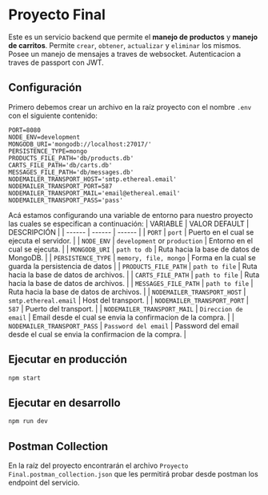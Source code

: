 # Proyecto Final
Este es un servicio backend que permite el **manejo de productos** y **manejo de carritos**. Permite `crear`, `obtener`, `actualizar` y `eliminar` los mismos.
Posee un manejo de mensajes a traves de websocket.
Autenticacion a traves de passport con JWT.

## Configuración
Primero debemos crear un archivo en la raíz proyecto con el nombre `.env` con el siguiente contenido:
```
PORT=8080
NODE_ENV=development
MONGODB_URI='mongodb://localhost:27017/'
PERSISTENCE_TYPE=mongo
PRODUCTS_FILE_PATH='db/products.db'
CARTS_FILE_PATH='db/carts.db'
MESSAGES_FILE_PATH='db/messages.db'
NODEMAILER_TRANSPORT_HOST='smtp.ethereal.email'
NODEMAILER_TRANSPORT_PORT=587
NODEMAILER_TRANSPORT_MAIL='email@ethereal.email'
NODEMAILER_TRANSPORT_PASS='pass'
```
Acá estamos configurando una variable de entorno para nuestro proyecto las cuales se especifican a continuación:
| VARIABLE | VALOR DEFAULT | DESCRIPCIÓN |
| ------ | ------ | ------ |
| `PORT` | `port` | Puerto en el cual se ejecuta el servidor. |
| `NODE_ENV` | `development` or `production` | Entorno en el cual se ejecuta. |
| `MONGODB_URI` | `path to db` | Ruta hacia la base de datos de MongoDB. |
| `PERSISTENCE_TYPE` | `memory, file, mongo` | Forma en la cual se guarda la persistencia de datos |
| `PRODUCTS_FILE_PATH` | `path to file` | Ruta hacia la base de datos de archivos. |
| `CARTS_FILE_PATH` | `path to file` | Ruta hacia la base de datos de archivos. |
| `MESSAGES_FILE_PATH` | `path to file` | Ruta hacia la base de datos de archivos. |
| `NODEMAILER_TRANSPORT_HOST` | `smtp.ethereal.email` | Host del transport. |
| `NODEMAILER_TRANSPORT_PORT` | `587` | Puerto del transport. |
| `NODEMAILER_TRANSPORT_MAIL` | `Direccion de email` | Email desde el cual se envia la confirmacion de la compra. |
| `NODEMAILER_TRANSPORT_PASS` | `Password del email` | Password del email desde el cual se envia la confirmacion de la compra. |

## Ejecutar en producción
```sh
npm start
```

## Ejecutar en desarrollo
```sh
npm run dev
```

## Postman Collection

En la raíz del proyecto encontrarán el archivo `Proyecto Final.postman_collection.json` que les permitirá probar desde postman los endpoint del servicio.